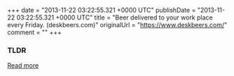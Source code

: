 +++
date = "2013-11-22 03:22:55.321 +0000 UTC"
publishDate = "2013-11-22 03:22:55.321 +0000 UTC"
title = "Beer delivered to your work place every Friday. (deskbeers.com)"
originalUrl = "https://www.deskbeers.com/"
comment = ""
+++

### TLDR



[Read more](https://www.deskbeers.com/)
